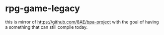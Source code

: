 # rpg-game-legacy

this is mirror of https://github.com/8AE/bpa-project with the goal of having a something that can still compile today.
